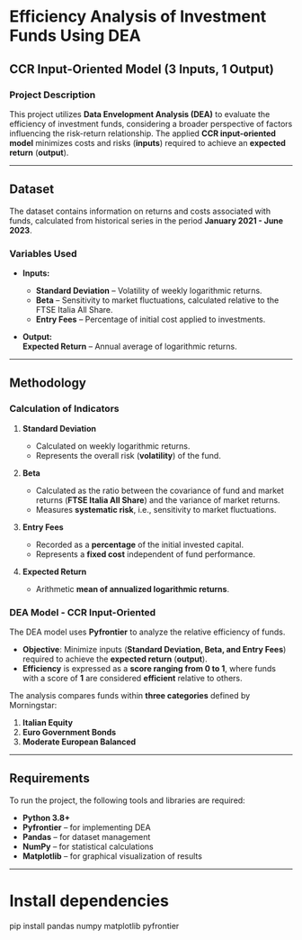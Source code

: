 # Efficiency Analysis of Investment Funds Using DEA  
## **CCR Input-Oriented Model (3 Inputs, 1 Output)**  

### **Project Description**  
This project utilizes **Data Envelopment Analysis (DEA)** to evaluate the efficiency of investment funds, considering a broader perspective of factors influencing the risk-return relationship. The applied **CCR input-oriented model** minimizes costs and risks (**inputs**) required to achieve an **expected return** (**output**).  

---

## **Dataset**  
The dataset contains information on returns and costs associated with funds, calculated from historical series in the period **January 2021 - June 2023**.  

### **Variables Used**  
- **Inputs:**  
  - **Standard Deviation** – Volatility of weekly logarithmic returns.  
  - **Beta** – Sensitivity to market fluctuations, calculated relative to the FTSE Italia All Share.  
  - **Entry Fees** – Percentage of initial cost applied to investments.  

- **Output:**  
   **Expected Return** – Annual average of logarithmic returns.  

---

## **Methodology**  

### **Calculation of Indicators**  
1. **Standard Deviation**  
   - Calculated on weekly logarithmic returns.  
   - Represents the overall risk (**volatility**) of the fund.  

2. **Beta**  
   - Calculated as the ratio between the covariance of fund and market returns (**FTSE Italia All Share**) and the variance of market returns.  
   - Measures **systematic risk**, i.e., sensitivity to market fluctuations.  

3. **Entry Fees**  
   - Recorded as a **percentage** of the initial invested capital.  
   - Represents a **fixed cost** independent of fund performance.  

4. **Expected Return**  
   - Arithmetic **mean of annualized logarithmic returns**.  

### **DEA Model - CCR Input-Oriented**  
The DEA model uses **Pyfrontier** to analyze the relative efficiency of funds.  

- **Objective**: Minimize inputs (**Standard Deviation, Beta, and Entry Fees**) required to achieve the **expected return** (**output**).  
- **Efficiency** is expressed as a **score ranging from 0 to 1**, where funds with a score of **1** are considered **efficient** relative to others.  

The analysis compares funds within **three categories** defined by Morningstar:  
1. **Italian Equity**  
2. **Euro Government Bonds**  
3. **Moderate European Balanced**  

---

## **Requirements**  
To run the project, the following tools and libraries are required:  

- **Python 3.8+**  
- **Pyfrontier** – for implementing DEA  
- **Pandas** – for dataset management  
- **NumPy** – for statistical calculations  
- **Matplotlib** – for graphical visualization of results  

---

# Install dependencies
pip install pandas numpy matplotlib pyfrontier  
